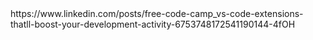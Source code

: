 
<head>https://www.linkedin.com/posts/free-code-camp_vs-code-extensions-thatll-boost-your-development-activity-6753748172541190144-4fOH
</head>

